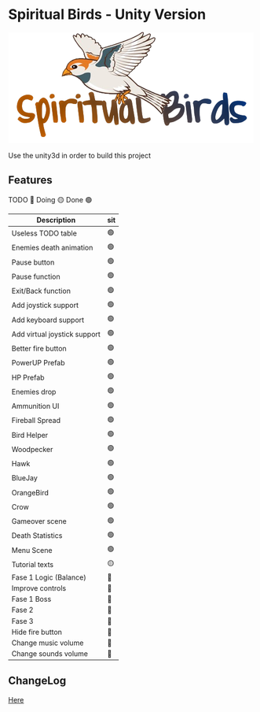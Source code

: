 # Spiritual Birds - Unity Version

![Spiritual Birds - Unity Version](Assets/Artwork/Sprites/logo.png?raw=true "Spiritual Birds - Unity Version")

Use the unity3d in order to build this project

## Features

TODO 🔴
Doing 🟡
Done 🟢

| Description | sit |
| -- | -- |
| Useless TODO table | 🟢 |
| Enemies death animation | 🟢 |
| Pause button | 🟢 |
| Pause function | 🟢 |
| Exit/Back function | 🟢 |
| Add joystick support | 🟢 |
| Add keyboard support | 🟢 |
| Add virtual joystick support | 🟢 |
| Better fire button | 🟢 |
| PowerUP Prefab | 🟢 |
| HP Prefab | 🟢 |
| Enemies drop | 🟢 |
| Ammunition UI | 🟢 |
| Fireball Spread | 🟢 |
| Bird Helper | 🟢 |
| Woodpecker | 🟢 |
| Hawk | 🟢 |
| BlueJay | 🟢 |
| OrangeBird | 🟢 |
| Crow | 🟢 |
| Gameover scene | 🟢 |
| Death Statistics | 🟢 |
| Menu Scene | 🟢 |
| Tutorial texts | 🟡 |
| Fase 1 Logic (Balance) | 🔴 |
| Improve controls | 🔴 |
| Fase 1 Boss | 🔴 |
| Fase 2 | 🔴 |
| Fase 3 | 🔴 |
| Hide fire button | 🔴 |
| Change music volume  | 🔴 |
| Change sounds volume  | 🔴 |

## ChangeLog

[Here](CHANGELOG.md)
